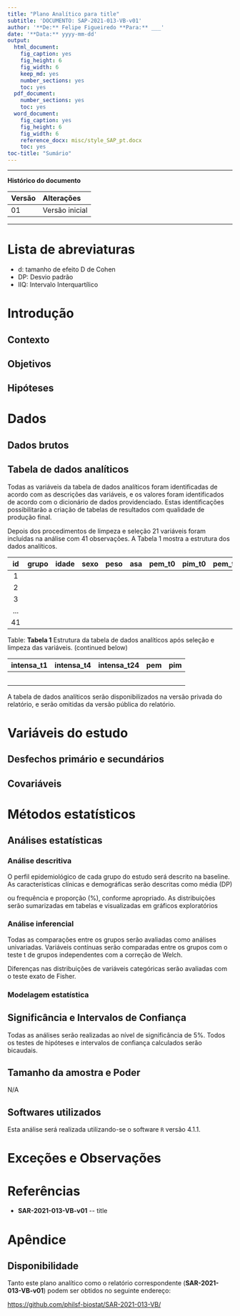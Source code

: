 ```yaml
---
title: "Plano Analítico para title"
subtitle: 'DOCUMENTO: SAP-2021-013-VB-v01'
author: '**De:** Felipe Figueiredo **Para:** ___'
date: '**Data:** yyyy-mm-dd'
output:
  html_document:
    fig_caption: yes
    fig_height: 6
    fig_width: 6
    keep_md: yes
    number_sections: yes
    toc: yes
  pdf_document:
    number_sections: yes
    toc: yes
  word_document:
    fig_caption: yes
    fig_height: 6
    fig_width: 6
    reference_docx: misc/style_SAP_pt.docx
    toc: yes
toc-title: "Sumário"
---
```




---

**Histórico do documento**


|Versão |Alterações     |
|:------|:--------------|
|01     |Versão inicial |

---

# Lista de abreviaturas

- d: tamanho de efeito D de Cohen
- DP: Desvio padrão
- IIQ: Intervalo Interquartílico

# Introdução

## Contexto

## Objetivos

## Hipóteses

# Dados



## Dados brutos

## Tabela de dados analíticos

Todas as variáveis da tabela de dados analíticos foram identificadas de acordo com as descrições das variáveis, e os valores foram identificados de acordo com o dicionário de dados providenciado.
Estas identificações possibilitarão a criação de tabelas de resultados com qualidade de produção final.

Depois dos procedimentos de limpeza e seleção 21 variáveis foram incluídas na análise com 41 observações.
A Tabela 1 mostra a estrutura dos dados analíticos.


| id  | grupo | idade | sexo | peso | asa | pem_t0 | pim_t0 | pem_t4 | pim_t4 | pem_t24 | pim_t24 | dor_t1 | dor_t4 | dor_t24 | opioides |
|:---:|:-----:|:-----:|:----:|:----:|:---:|:------:|:------:|:------:|:------:|:-------:|:-------:|:------:|:------:|:-------:|:--------:|
|  1  |       |       |      |      |     |        |        |        |        |         |         |        |        |         |          |
|  2  |       |       |      |      |     |        |        |        |        |         |         |        |        |         |          |
|  3  |       |       |      |      |     |        |        |        |        |         |         |        |        |         |          |
| ... |       |       |      |      |     |        |        |        |        |         |         |        |        |         |          |
| 41  |       |       |      |      |     |        |        |        |        |         |         |        |        |         |          |

Table: **Tabela 1** Estrutura da tabela de dados analíticos após seleção e limpeza das variáveis. (continued below)

 

| intensa_t1 | intensa_t4 | intensa_t24 | pem | pim |
|:----------:|:----------:|:-----------:|:---:|:---:|
|            |            |             |     |     |
|            |            |             |     |     |
|            |            |             |     |     |
|            |            |             |     |     |
|            |            |             |     |     |

A tabela de dados analíticos serão disponibilizados na versão privada do relatório, e serão omitidas da versão pública do relatório.

# Variáveis do estudo

## Desfechos primário e secundários

## Covariáveis

# Métodos estatísticos

## Análises estatísticas

### Análise descritiva

O perfil epidemiológico de cada grupo do estudo será descrito na baseline.
As características clínicas e demográficas serão descritas como
média (DP)
<!-- mediana (IIQ) -->
ou frequência e proporção (%),
conforme apropriado.
As distribuições serão sumarizadas em tabelas e visualizadas em gráficos exploratórios

### Análise inferencial

Todas as comparações entre os grupos serão avaliadas como análises univariadas.
Variáveis contínuas serão comparadas entre os grupos com o
teste t de grupos independentes com a correção de Welch.
<!-- teste t pareado com a correção de Welch. -->
<!-- teste de Wilcoxon. -->
Diferenças nas distribuições de variáveis categóricas serão avaliadas com o teste
exato de Fisher.
<!-- qui-quadrado. -->
<!-- McNemar. -->

### Modelagem estatística

## Significância e Intervalos de Confiança

Todas as análises serão realizadas ao nível de significância de 5%.
Todos os testes de hipóteses e intervalos de confiança calculados serão
bicaudais.
<!-- unicaudais à esquerda. -->
<!-- unicaudais à direita. -->

## Tamanho da amostra e Poder



<!-- Os grupos de estudo eram balanceados e o tamanho total da amostra foi 41 incluindo todos os grupos. -->

<!-- Os grupos do estudo não eram balanceados com -->
<!-- 17 participantes no grupo1 -->
<!-- e -->
<!-- 24 participantes no grupo2 -->
<!-- e um total amostral de 41. -->
<!-- Esta análise de poder ajusta para os diferentes tamanhos dos grupos. -->

<!-- Com estes tamanhos amostrais um teste t pode detectar um tamanho de efeito tão grande quanto -->
<!-- **d = 0.90** -->
<!-- com poder estatísticod e 80% e um nível de significância de 5% (Cohen, 1988). -->

N/A

## Softwares utilizados

Esta análise será realizada utilizando-se o software `R` versão 4.1.1.

<!-- # Resultados -->

# Exceções e Observações

<!-- # Conclusões -->

# Referências

- **SAR-2021-013-VB-v01** -- title
<!-- - Cohen, J. (1988). Statistical power analysis for the behavioral sciences (2nd Ed.). New York: Routledge. -->

# Apêndice

## Disponibilidade

Tanto este plano analítico como o relatório correspondente (**SAR-2021-013-VB-v01**) podem ser obtidos no seguinte endereço:

https://github.com/philsf-biostat/SAR-2021-013-VB/

